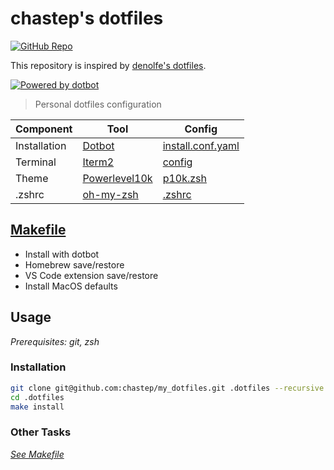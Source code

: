 # chastep's dotfiles

[![GitHub Repo](https://img.shields.io/badge/github-repo-blue?style=flat)](https://github.com/chastep/my_dotfiles)

This repository is inspired by [denolfe's dotfiles](https://github.com/denolfe/dotfiles).

[![Powered by dotbot][dbshield]][dblink]

[dblink]: https://github.com/anishathalye/dotbot
[dbshield]: https://img.shields.io/badge/powered%20by-dotbot-blue?style=flat

> Personal dotfiles configuration

| Component                     | Tool                                                      | Config                                   |
| ----------------------------- | --------------------------------------------------------- | ---------------------------------------- |
| Installation                  | [Dotbot](https://github.com/anishathalye/dotbot)          | [install.conf.yaml](./install.conf.yaml) |
| Terminal                      | [Iterm2](https://iterm2.com/)                             | [config](./iterm2)               |
| Theme                         | [Powerlevel10k](https://github.com/romkatv/powerlevel10k) | [p10k.zsh](./zsh/p10k.zsh)               |
| .zshrc                        | [oh-my-zsh](https://github.com/robbyrussell/oh-my-zsh)    | [.zshrc](./zsh/zshrc.zsh)                |

## [Makefile](./Makefile)

- Install with dotbot
- Homebrew save/restore
- VS Code extension save/restore
- Install MacOS defaults

## Usage

*Prerequisites: git, zsh*

### Installation

```sh
git clone git@github.com:chastep/my_dotfiles.git .dotfiles --recursive
cd .dotfiles
make install
```

### Other Tasks

*[See Makefile](./Makefile)*

